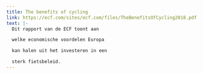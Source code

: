 ```yaml
---
title: The benefits of cycling
link: https://ecf.com/sites/ecf.com/files/TheBenefitsOfCycling2018.pdf
text: |-
  Dit rapport van de ECF toont aan

  welke economische voordelen Europa

  kan halen uit het investeren in een

  sterk fietsbeleid.
---
```

